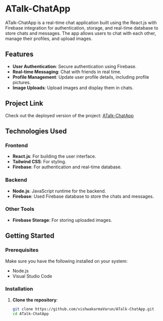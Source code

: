 # ATalk-ChatApp

ATalk-ChatApp is a real-time chat application built using the React.js with Firebase integration for authentication, storage, and real-time database to store chats and messages. The app allows users to chat with each other, manage their profiles, and upload images.

## Features

- **User Authentication**: Secure authentication using Firebase.
- **Real-time Messaging**: Chat with friends in real time.
- **Profile Management**: Update user profile details, including profile pictures.
- **Image Uploads**: Upload images and display them in chats.

## Project Link

Check out the deployed version of the project: [ATalk-ChatApp](https://atalk-chat-app.vercel.app)

## Technologies Used

### Frontend
- **React.js**: For building the user interface.
- **Tailwind CSS**: For styling.
- **Firebase**: For authentication and real-time database.

### Backend
- **Node.js**: JavaScript runtime for the backend.
- **Firebase**: Used Firebase database to store the chats and messages.

### Other Tools
- **Firebase Storage**: For storing uploaded images.

## Getting Started

### Prerequisites

Make sure you have the following installed on your system:

- Node.js
- Visual Studio Code

### Installation

1. **Clone the repository**:

   ```bash
   git clone https://github.com/vishwakarmaVarun/ATalk-ChatApp.git
   cd ATalk-ChatApp
   ```
